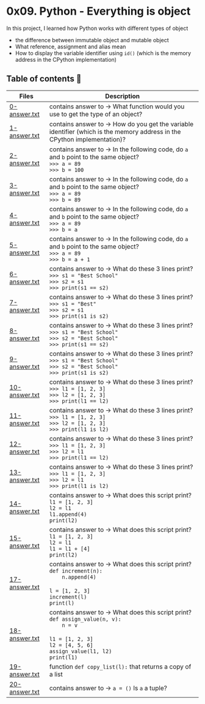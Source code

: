 # 0x09. Python - Everything is object

In this project, I learned how Python works with different types of object
- the difference between immutable object and mutable object
- What reference, assignment and alias mean
- How to display the variable identifier using `id()` (which is the memory address in the CPython implementation)


## Table of contents :book:
Files | Description
----- | -----------
[0-answer.txt](./0-answer.txt) | contains answer to -> What function would you use to get the type of an object?
[1-answer.txt](./1-answer.txt) | contains answer to -> How do you get the variable identifier (which is the memory address in the CPython implementation)?
[2-answer.txt](./2-answer.txt) | contains answer to -> In the following code, do `a` and `b` point to the same object?<br>`>>> a = 89` <br> `>>> b = 100`
[3-answer.txt](./3-answer.txt) | contains answer to -> In the following code, do `a` and `b` point to the same object?<br>`>>> a = 89` <br> `>>> b = 89`
[4-answer.txt](./4-answer.txt) | contains answer to -> In the following code, do `a` and `b` point to the same object?<br>`>>> a = 89` <br> `>>> b = a`
[5-answer.txt](./5-answer.txt) | contains answer to -> In the following code, do `a` and `b` point to the same object?<br>`>>> a = 89` <br> `>>> b = a + 1`
[6-answer.txt](./6-answer.txt) | contains answer to -> What do these 3 lines print?<br> `>>> s1 = "Best School"` <br> `>>> s2 = s1` <br> `>>> print(s1 == s2)`
[7-answer.txt](./7-answer.txt) | contains answer to -> What do these 3 lines print?<br> `>>> s1 = "Best"` <br> `>>> s2 = s1` <br> `>>> print(s1 is s2)`
[8-answer.txt](./8-answer.txt) | contains answer to -> What do these 3 lines print?<br> `>>> s1 = "Best School"` <br> `>>> s2 = "Best School"` <br> `>>> print(s1 == s2)`
[9-answer.txt](./9-answer.txt) | contains answer to -> What do these 3 lines print?<br> `>>> s1 = "Best School"` <br> `>>> s2 = "Best School"` <br> `>>> print(s1 is s2)`
[10-answer.txt](./10-answer.txt) | contains answer to -> What do these 3 lines print?<br> `>>> l1 = [1, 2, 3]` <br> `>>> l2 = [1, 2, 3]` <br> `>>> print(l1 == l2)`
[11-answer.txt](./11-answer.txt) | contains answer to -> What do these 3 lines print?<br> `>>> l1 = [1, 2, 3]` <br> `>>> l2 = [1, 2, 3]` <br> `>>> print(l1 is l2)`
[12-answer.txt](./12-answer.txt) | contains answer to -> What do these 3 lines print?<br> `>>> l1 = [1, 2, 3]` <br> `>>> l2 = l1` <br> `>>> print(l1 == l2)`
[13-answer.txt](./13-answer.txt) | contains answer to -> What do these 3 lines print?<br> `>>> l1 = [1, 2, 3]` <br> `>>> l2 = l1` <br> `>>> print(l1 is l2)`
[14-answer.txt](./14-answer.txt) | contains answer to -> What does this script print?<br> `l1 = [1, 2, 3]` <br> `l2 = l1`  <br> `l1.append(4)` <br> `print(l2)`
[15-answer.txt](./15-answer.txt) | contains answer to -> What does this script print?<br> `l1 = [1, 2, 3]` <br> `l2 = l1`  <br> `l1 = l1 + [4]` <br> `print(l2)`
[17-answer.txt](./17-answer.txt) | contains answer to -> What does this script print?<br> `def increment(n):` <br> `    n.append(4)` <br><br> `l = [1, 2, 3]` <br> `increment(l)` <br> `print(l)`
[18-answer.txt](./18-answer.txt) | contains answer to -> What does this script print?<br> `def assign_value(n, v):` <br> `    n = v`  <br><br> `l1 = [1, 2, 3]` <br> `l2 = [4, 5, 6]` <br>`assign_value(l1, l2)` <br> `print(l1)`
[19-answer.txt](./19-answer.txt) | function `def copy_list(l):` that returns a copy of a list
[20-answer.txt](./20-answer.txt) | contains answer to -> `a = ()` Is `a` a tuple?
